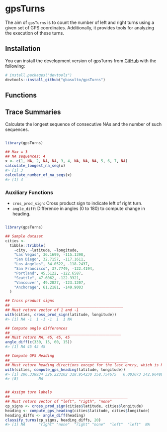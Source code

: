 
<!-- README.md is generated from README.Rmd. Please edit that file -->

# gpsTurns

<!-- badges: start -->
<!-- badges: end -->

The aim of `gpsTurns` is to count the number of left and right turns
using a given set of GPS coordinates. Additionally, it provides tools
for analyzing the execution of these turns.

## Installation

You can install the development version of gpsTurns from
[GitHub](https://github.com/) with the following:

``` r
# install.packages("devtools")
devtools::install_github("gbasulto/gpsTurns")
```

## Functions

## Trace Summaries

Calculate the longest sequence of consecutive NAs and the number of such
sequences.

``` r

library(gpsTurns)

## Max = 3
## NA sequences: 4
x <- c(1, NA, 2, NA, NA, 3, 4, NA, NA, NA, 5, 6, 7, NA)
calculate_longest_na_seq(x)
#> [1] 3
calculate_number_of_na_seqs(x)
#> [1] 4
```

### Auxiliary Functions

- `cros_prod_sign`: Cross product sign to indicate left of right turn.
- `angle_diff`: Difference in angles (0 to 180) to compute change in
  heading.

``` r

library(gpsTurns)

## Sample dataset
cities <-
  tibble::tribble(
    ~city, ~latitude, ~longitude,
    "Las Vegas", 36.1699, -115.1398,
    "San Diego", 32.7157, -117.1611,
    "Los Angeles", 34.0522, -118.2437,
    "San Francisco", 37.7749, -122.4194,
    "Portland", 45.5122, -122.6587,
    "Seattle", 47.6062, -122.3321,
    "Vancouver", 49.2827, -123.1207,
    "Anchorage", 61.2181, -149.9003
  )

## Cross product signs
## __________________________________________________
## Must return vector of 1 and -1
with(cities, cross_prod_sign(latitude, longitude))
#> [1] NA -1  1 -1 -1  1  1 NA

## Compute angle differences
##__________________________________________________
## Must return NA, 45, 45, 45
angle_diff(c(330, 15, 60, 15))
#> [1] NA 45 45 45

## Compute GPS Heading
##_____________________________________________________
## Must return heading directions except for the last entry, which is NA
with(cities, compute_gps_heading(latitude, longitude))
#> [1] 206.338934 326.223102 318.954230 358.754675   6.003073 342.964883 318.586753
#> [8]         NA


## Assign turn labels
##_____________________________________________________
## Must return vector of "left", "rigth", "none"
cp_signs <- cross_prod_sign(cities$latitude, cities$longitude)
heading <- compute_gps_heading(cities$latitude, cities$longitude)
heading_diffs <- angle_diff(heading)
classify_turns(cp_signs, heading_diffs, 20)
#> [1] NA      "right" "none"  "right" "none"  "left"  "left"  NA
```
